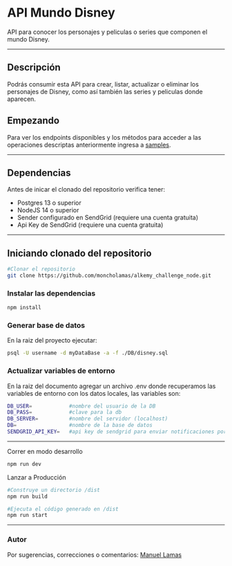 # API Mundo Disney

API para conocer los personajes y peliculas o series que componen el mundo Disney.

___

## Descripción
Podrás consumir esta API para crear, listar, actualizar o eliminar los personajes de Disney, como así también las series y peliculas donde aparecen.

## Empezando

Para ver los endpoints disponibles y los métodos para acceder a las operaciones descriptas anteriormente ingresa a [samples](https://github.com/moncholamas/alkemy_challenge_node/tree/master/samples).

___

## Dependencias
Antes de inicar el clonado del repositorio verifica tener:

- Postgres 13 o superior
- NodeJS 14 o superior
- Sender configurado en SendGrid (requiere una cuenta gratuita)
- Api Key de SendGrid (requiere una cuenta gratuita)

***


## Iniciando clonado del repositorio
```sh
#Clonar el repositorio 
git clone https://github.com/moncholamas/alkemy_challenge_node.git

```

### Instalar las dependencias
```sh
npm install
```

### Generar base de datos
En la raiz del proyecto ejecutar:
```sh
psql -U username -d myDataBase -a -f ./DB/disney.sql

```

### Actualizar variables de entorno
En la raiz del documento agregar un archivo .env donde recuperamos las variables de entorno con los datos locales, las variables son:

```sh
DB_USER=            #nombre del usuario de la DB
DB_PASS=            #clave para la db
DB_SERVER=          #nombre del servidor (localhost)
DB=                 #nombre de la base de datos
SENDGRID_API_KEY=   #api key de sendgrid para enviar notificaciones por correo
```

___




Correr en modo desarrollo

```sh
npm run dev
```

Lanzar a Producción

```sh
#Construye un directorio /dist
npm run build 

#Ejecuta el código generado en /dist
npm run start
```



***

### Autor
Por sugerencias, correcciones o comentarios: 
[Manuel Lamas](https://github.com/moncholamas/)